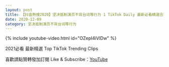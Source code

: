 ```yaml
---
layout: post
title: 【抖音熱搜2020】坚决抵制演员不背台词等行为 1 TikTok Daily 最新必看精選合集2020 12 09
date: 2020-12-09
category: 坚决抵制演员不背台词等行为
---
```


{% include youtube-video.html id="OZepI4iVlDw" %}

2021必看 最新精選 Top TikTok Trending Clips

喜歡請點贊轉發加訂閱 Like & Subscribe：[YouTube](https://www.youtube.com/channel/UCAoR7VcanIPd04uEq_GIylA/videos)

